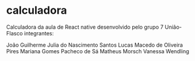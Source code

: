 # calculadora
Calculadora da aula de React native desenvolvido pelo grupo 7 União-Flasco integrantes:

João Guilherme
Julia do Nascimento Santos
Lucas Macedo de Oliveira Pires
Mariana Gomes Pacheco de Sá
Matheus Morsch
Vanessa Wendling
